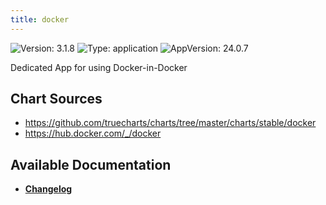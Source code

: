 ```yaml
---
title: docker
---
```


![Version: 3.1.8](https://img.shields.io/badge/Version-3.1.8-informational?style=flat-square) ![Type: application](https://img.shields.io/badge/Type-application-informational?style=flat-square) ![AppVersion: 24.0.7](https://img.shields.io/badge/AppVersion-24.0.7-informational?style=flat-square)

Dedicated App for using Docker-in-Docker

## Chart Sources

- https://github.com/truecharts/charts/tree/master/charts/stable/docker
- https://hub.docker.com/_/docker

## Available Documentation

- [**Changelog**](./CHANGELOG.md)
